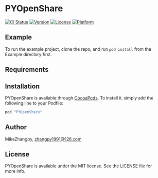 # PYOpenShare

[![CI Status](http://img.shields.io/travis/MikeZhangpy/PYOpenShare.svg?style=flat)](https://travis-ci.org/MikeZhangpy/PYOpenShare)
[![Version](https://img.shields.io/cocoapods/v/PYOpenShare.svg?style=flat)](http://cocoapods.org/pods/PYOpenShare)
[![License](https://img.shields.io/cocoapods/l/PYOpenShare.svg?style=flat)](http://cocoapods.org/pods/PYOpenShare)
[![Platform](https://img.shields.io/cocoapods/p/PYOpenShare.svg?style=flat)](http://cocoapods.org/pods/PYOpenShare)

## Example

To run the example project, clone the repo, and run `pod install` from the Example directory first.

## Requirements

## Installation

PYOpenShare is available through [CocoaPods](http://cocoapods.org). To install
it, simply add the following line to your Podfile:

```ruby
pod "PYOpenShare"
```

## Author

MikeZhangpy, zhangpy1991@126.com

## License

PYOpenShare is available under the MIT license. See the LICENSE file for more info.
